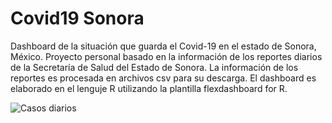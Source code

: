 # Covid19 Sonora
Dashboard de la situación que guarda el Covid-19 en el estado de Sonora, México.
Proyecto personal basado en la información de los reportes diarios de la Secretaría de Salud del Estado de Sonora.
La información de los reportes es procesada en archivos csv para su descarga.
El dashboard es elaborado en el lenguje R utilizando la plantilla flexdashboard for R. 

![Casos diarios](https://raw.githubusercontent.com/dogomoreno/Covid19-Sonora-Municipios/master/Gr%C3%A1ficos/diariocasos.png)
